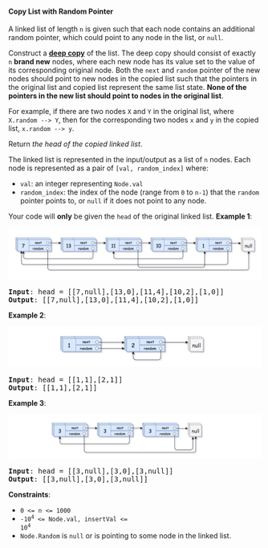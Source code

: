 #### Copy List with Random Pointer

A linked list of length  `n`  is given such that each node contains an additional random pointer, which could point to any node in the list, or  `null`.

Construct a  [**deep copy**](https://en.wikipedia.org/wiki/Object_copying#Deep_copy)  of the list. The deep copy should consist of exactly  `n`  **brand new**  nodes, where each new node has its value set to the value of its corresponding original node. Both the  `next`  and  `random`  pointer of the new nodes should point to new nodes in the copied list such that the pointers in the original list and copied list represent the same list state.  **None of the pointers in the new list should point to nodes in the original list**.

For example, if there are two nodes  `X`  and  `Y`  in the original list, where  `X.random --> Y`, then for the corresponding two nodes  `x`  and  `y`  in the copied list,  `x.random --> y`.

Return  _the head of the copied linked list_.

The linked list is represented in the input/output as a list of  `n`  nodes. Each node is represented as a pair of  `[val, random_index]`  where:

* `val`: an integer representing `Node.val`
* `random_index`: the index of the node (range from  `0`  to  `n-1`) that the  `random`  pointer points to, or  `null`  if it does not point to any node.

Your code will  **only**  be given the  `head`  of the original linked list.
**Example 1**:

![](example_1.png)
<pre><b>Input</b>: head = [[7,null],[13,0],[11,4],[10,2],[1,0]]
<b>Output</b>: [[7,null],[13,0],[11,4],[10,2],[1,0]]
</pre>

**Example 2**:

![](example_2.png)
<pre><b>Input</b>: head = [[1,1],[2,1]]
<b>Output</b>: [[1,1],[2,1]]
</pre>

**Example 3**:

![](example_3.png)
<pre><b>Input</b>: head = [[3,null],[3,0],[3,null]]
<b>Output</b>: [[3,null],[3,0],[3,null]]
</pre>

**Constraints**:
* `0 <= n <= 1000`
* <code>-10<sup>4</sup> <= Node.val, insertVal <= 10<sup>4</sup></code>
* `Node.Random` is `null` or is pointing to some node in the linked list.
